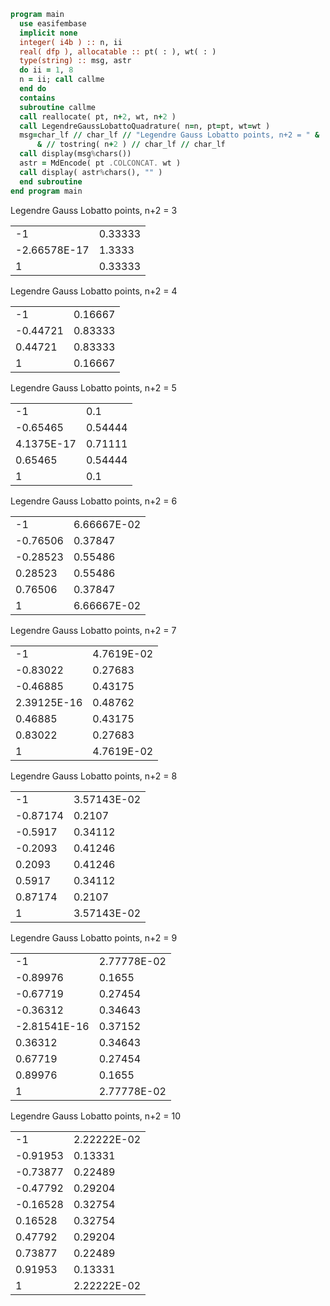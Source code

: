 ```fortran
program main
  use easifembase
  implicit none
  integer( i4b ) :: n, ii
  real( dfp ), allocatable :: pt( : ), wt( : )
  type(string) :: msg, astr
  do ii = 1, 8
  n = ii; call callme
  end do
  contains
  subroutine callme
  call reallocate( pt, n+2, wt, n+2 )
  call LegendreGaussLobattoQuadrature( n=n, pt=pt, wt=wt )
  msg=char_lf // char_lf // "Legendre Gauss Lobatto points, n+2 = " &
      & // tostring( n+2 ) // char_lf // char_lf
  call display(msg%chars())
  astr = MdEncode( pt .COLCONCAT. wt )
  call display( astr%chars(), "" )
  end subroutine
end program main
```

Legendre Gauss Lobatto points, n+2 = 3

 |  |  |
 |  --- |  --- |
 | -1 | 0.33333 |
 | -2.66578E-17 | 1.3333 |
 | 1 | 0.33333 |

Legendre Gauss Lobatto points, n+2 = 4

 |  |  |
 |  --- |  --- |
 | -1 | 0.16667 |
 | -0.44721 | 0.83333 |
 | 0.44721 | 0.83333 |
 | 1 | 0.16667 |

Legendre Gauss Lobatto points, n+2 = 5

 |  |  |
 |  --- |  --- |
 | -1 | 0.1 |
 | -0.65465 | 0.54444 |
 | 4.1375E-17 | 0.71111 |
 | 0.65465 | 0.54444 |
 | 1 | 0.1 |

Legendre Gauss Lobatto points, n+2 = 6

 |  |  |
 |  --- |  --- |
 | -1 | 6.66667E-02 |
 | -0.76506 | 0.37847 |
 | -0.28523 | 0.55486 |
 | 0.28523 | 0.55486 |
 | 0.76506 | 0.37847 |
 | 1 | 6.66667E-02 |

Legendre Gauss Lobatto points, n+2 = 7

 |  |  |
 |  --- |  --- |
 | -1 | 4.7619E-02 |
 | -0.83022 | 0.27683 |
 | -0.46885 | 0.43175 |
 | 2.39125E-16 | 0.48762 |
 | 0.46885 | 0.43175 |
 | 0.83022 | 0.27683 |
 | 1 | 4.7619E-02 |

Legendre Gauss Lobatto points, n+2 = 8

 |  |  |
 |  --- |  --- |
 | -1 | 3.57143E-02 |
 | -0.87174 | 0.2107 |
 | -0.5917 | 0.34112 |
 | -0.2093 | 0.41246 |
 | 0.2093 | 0.41246 |
 | 0.5917 | 0.34112 |
 | 0.87174 | 0.2107 |
 | 1 | 3.57143E-02 |

Legendre Gauss Lobatto points, n+2 = 9

 |  |  |
 |  --- |  --- |
 | -1 | 2.77778E-02 |
 | -0.89976 | 0.1655 |
 | -0.67719 | 0.27454 |
 | -0.36312 | 0.34643 |
 | -2.81541E-16 | 0.37152 |
 | 0.36312 | 0.34643 |
 | 0.67719 | 0.27454 |
 | 0.89976 | 0.1655 |
 | 1 | 2.77778E-02 |

Legendre Gauss Lobatto points, n+2 = 10

 |  |  |
 |  --- |  --- |
 | -1 | 2.22222E-02 |
 | -0.91953 | 0.13331 |
 | -0.73877 | 0.22489 |
 | -0.47792 | 0.29204 |
 | -0.16528 | 0.32754 |
 | 0.16528 | 0.32754 |
 | 0.47792 | 0.29204 |
 | 0.73877 | 0.22489 |
 | 0.91953 | 0.13331 |
 | 1 | 2.22222E-02 |
